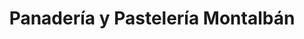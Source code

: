 ---
title: "Panadería y Pastelería Montalbán"
url: /parroquia-el-guayacan/panaderia-y-pasteleria-montalban/
shop: Bäckerei
---
